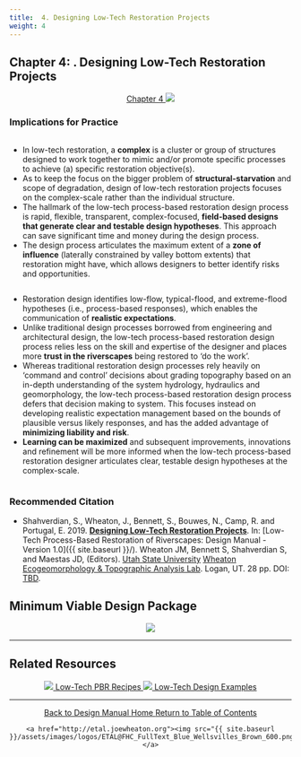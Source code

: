 ```yaml
---
title:  4. Designing Low-Tech Restoration Projects
weight: 4
---
```


## Chapter 4: . Designing Low-Tech Restoration Projects

<div align="center">
	<a class="hollow button" href="https://s3-us-west-2.amazonaws.com/etalweb.joewheaton.org/Workshops/BRAT/2018/Burnt/Macfarlane_et_al-2018-Environmental_Management.pdf"><i class = "fa fa-file-pdf-o" ></i>  Chapter 4 </a>
	<img src="{{ site.baseurl }}/assets/images/PBR_LT_cc_100w.png">

</div>


### Implications for Practice

<div class="row small-up-2 medium-up-2">
  <div class="column">
    <div class="card">
        <div class="card-section">
            <ul>
              <li>In low-tech restoration, a <b>complex</b> is a cluster or group of structures designed to work together to mimic and/or promote specific processes to achieve (a) specific restoration objective(s).</li>
              <li>As to keep the focus on the bigger problem of <b>structural-starvation</b> and scope of degradation, design of low-tech restoration projects focuses on the complex-scale rather than the individual structure.</li>
              <li>The hallmark of the low-tech process-based restoration design process is rapid, flexible, transparent, complex-focused, <b>field-based designs that generate clear and testable design hypotheses</b>. This approach can save significant time and money during the design process.</li>
              <li>The design process articulates the maximum extent of a <b>zone of influence</b> (laterally constrained by valley bottom extents) that restoration might have, which allows designers to better identify risks and opportunities.</li>
            </ul>
		</div>
	</div>
  </div>
    <div class="column">
    <div class="card">
        <div class="card-section">
            <ul>
              <li>Restoration design identifies low-flow, typical-flood, and extreme-flood hypotheses (i.e., process-based responses), which enables the communication of <b>realistic expectations</b>.</li>
              <li>Unlike traditional design processes borrowed from engineering and architectural design, the low-tech process-based restoration design process relies less on the skill and expertise of the designer and places more <b>trust in the riverscapes</b> being restored to ‘do the work’.</li>
              <li>Whereas traditional restoration design processes rely heavily on ‘command and control’ decisions about grading topography based on an in-depth understanding of the system hydrology, hydraulics and geomorphology, the low-tech process-based restoration design process defers that decision making to system. This focuses instead on developing realistic expectation management based on the bounds of plausible versus likely responses, and has the added advantage of <b>minimizing liability and risk</b>.</li>
              <li><b>Learning can be maximized</b> and subsequent improvements, innovations and refinement will be more informed when the low-tech process-based restoration designer articulates clear, testable design hypotheses at the complex-scale.</li>
            </ul>
		</div>
	</div>
  </div>
</div>

### Recommended Citation

- <a href="http://chapterlink.com" ><i class="fa fa-file-pdf-o" aria-hidden="true"></i></a> Shahverdian, S., Wheaton, J., Bennett, S., Bouwes, N., Camp, R. and Portugal, E. 2019. **[Designing Low-Tech Restoration Projects](http://chapterlink.com)**. In: [Low-Tech Process-Based Restoration of Riverscapes: Design Manual - Version 1.0]({{ site.baseurl }}/). Wheaton JM, Bennett S, Shahverdian S, and Maestas JD, (Editors). [Utah State University](http://restoration.usu.edu/) [Wheaton Ecogeomorphology & Topographic Analysis Lab](http://etal.joewheaton.org). Logan, UT.  28 pp. DOI: [TBD](http://dx.doi.org/).

## Minimum Viable Design Package

<div align="center">
	<img src="{{ site.baseurl }}\assets\images\diagrams\DesignPackage_600.png">
</div>

-----
## Related Resources

<div align="center">
	<a class="button" href="{{ site.baseurl }}/resources/recipes"><img src="{{ site.baseurl }}/assets/images/PBR-LT_round_30.png"> Low-Tech PBR Recipes <i class="fa fa-address-card" aria-hidden="true"></i> </a>
		<a class="button" href="{{ site.baseurl }}/resources/casestudies"><img src="{{ site.baseurl }}/assets/images/PBR-LT_round_30.png">  Low-Tech Design Examples <i class="fa fa-cogs" aria-hidden="true"></i></a>
</div>


------
<div align="center">
	<a class="hollow button" href="{{ site.baseurl }}/"><i class="fa fa-arrow-circle-left" aria-hidden="true"></i>  Back to Design Manual Home <i class="fa fa-book" aria-hidden="true"></i></a>
	<a class="hollow button" href="{{ site.baseurl }}/manual/"><i class="fa fa-arrow-circle-up" aria-hidden="true"></i>  Return to Table of Contents <i class="fa fa-list-ol" aria-hidden="true"></i></a>

    <a href="http://etal.joewheaton.org"><img src="{{ site.baseurl }}/assets/images/logos/ETAL@FHC_FullText_Blue_Wellsvilles_Brown_600.png"></a>

</div>